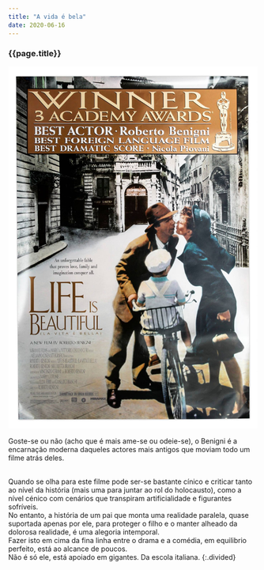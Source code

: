 ```yaml
---
title: "A vida é bela"
date: 2020-06-16
---
```


### {{page.title}} ###
![benigni](assets/images/film-list/flm_19.jpg)

Goste-se ou não (acho que é mais ame-se ou odeie-se), o Benigni é a encarnação moderna daqueles actores mais antigos que moviam todo um filme atrás deles.

<br/>
Quando se olha para este filme pode ser-se bastante cínico e criticar tanto ao nível da história (mais uma para juntar ao rol do holocausto), como a nível cénico com cenários que transpiram artificialidade e figurantes sofríveis.

<br/>
No entanto, a história de um pai que monta uma realidade paralela, quase suportada apenas por ele, para proteger o filho e o manter alheado da dolorosa realidade, é uma alegoria intemporal.

<br/>
Fazer isto em cima da fina linha entre o drama e a comédia, em equilibrio perfeito, está ao alcance de poucos.

<br/>
Não é só ele, está apoiado em gigantes. Da escola italiana.
{:.divided}